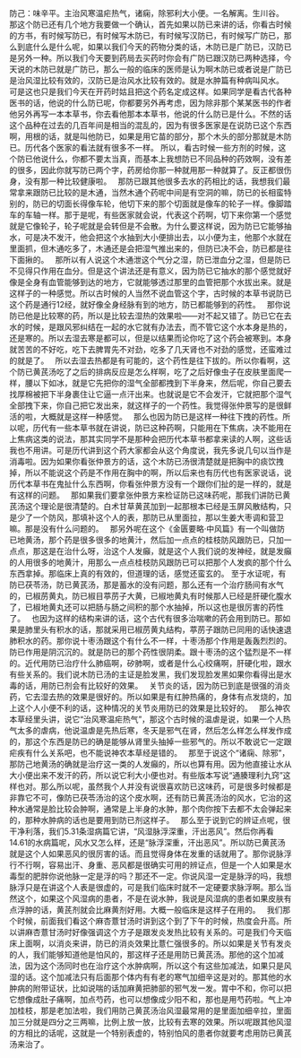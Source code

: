 防己：味辛平。主治风寒温疟热气，诸痫，除邪利大小便。一名解离。生川谷。
 
那这个防已还有几个地方我要做一个确认，首先如果以防已来讲的话，你看古时候的方书，有时候写防已，有时候写木防已，有时候写汉防已，有时候写广防已，那么到底什么是什么呢，如果以我们今天的药物分类的话，木防已是广防已，汉防已是另外一种。所以我们今天要到药局去买药时你会有广防已跟汉防已两种选择，今天说的木防已就是广防已，那么一般的临床的医师是认为啊木防已或者说是广防已是治风湿比较有效的，汉防已是治风水比较有效的。就是水肿篇有种病叫风水。
 
可是这也只是我们今天在开药时姑且把这个药名定成这样。如果同学是看古代各种医书的话，他说的什么防已呢，你都要另外再考虑，因为除非那个某某医书的作者他另外再写一本本草书，你去看他那本本草书，他说的什么防已是什么。不然的话这个品种在过去的几百年间是相当的混乱的，因为有很多医家是在说防已这个东西啊，用根的话，就是叫他防已，如果是用它苗的部分，那个木头的部分那就是木防已。历代各个医家的看法就有很多不一样。
所以，看古时候一些方剂的时候，这个防已他说什么，你都不要太当真，而基本上我想防已不同品种的药效啊，没有差的很多，因此你就写防已两个字，药房给你那一种就用那一种就算了。反正都很伤身，没有那一种比较健康啦。
 
那防已跟其他很多去水的药相比的话，我想我们最常拿来跟防已比较的是木通，当然木通个药呢中间是有空洞的嘛，防已的长相蛮特别的，防已的切面长得像车轮，他切下来的那个切面就是像车的轮子一样。像脚踏车的车轴一样。那于是呢，有些医家就会说，代表这个药啊，切下来你第一个感觉就是它像轮子，轮子呢就是会转但是不会散。为什么要这样说，因为防已它能够抽水，可是决不发汗，他会把这个水抽到大小便排出去，以小便为主，他那个水就在里面抓，但木通吃多了，木通还是会把湿气推出来的，但防已决不会，防已都是往下面揪的。
 
那所以有人说这个木通泄这个气分之湿，防已泄血分之湿，但是防已不见得只作用在血分。但是这个讲法还是有意义，因为防已它抽水的那个感觉就好像是全身有血管能够到达的地方，它就能够透过那里的血管把那个水拔出来。就是这样子的一种感觉。所以古时候的人当然不说血管这个字，古时候的本草书说防已这个药是通行12经，就好像全身经脉有到的地方，防已都能够到的药性。
 
那你说防已他是比较寒的药，所以是比较去湿热的效果啦——对不起又错了。防已它在去水的时候，是跟风邪纠结在一起的水它就有办法去，而不管它这个水本身是热的，还是寒的。所以去湿去寒是都可以，但是以结果而论你吃了这个药会被寒到。本身就苦苦的不好吃，吃下去脾胃先不对劲，吃多了几天肾也不对劲的感觉，还蛮难过的就是了。
 
所以去湿去热都是有可能的，这个药性是往下拔的。所以你看啊，这个防已黄芪汤吃了之后的排病反应是怎么样啊，吃了之后好像虫子在皮肤里面爬一样，腰以下如冰，就是它先把你的湿气全部都拽到下半身来，然后呢，你自己要去找厚棉被把下半身裹住让它逼一点汗出来。也就说是它不会发汗，它就把那个湿气全部拽下来，你自己把它发出来，就这样子的一个药性。我觉得张仲景写的是很鲜活的啦，大概就是这样一种感觉。
 
那么也因为防已是这样一种往下拽的药性。所以呢，历代有一些本草书就在讲说，防已这种药啊，只能用在下焦病，决不能用在上焦病这类的说法，那其实同学不是那种会把历代本草书都拿来读的人啊，这些话我也不用讲。可是历代讲到这个药大家都会从这个角度说，我先多说几句以当作是消毒啦。因为如果你看张仲景方的话，这个木防已汤很清楚就是把胸中的痰饮拽掉，所以不能说这个药是不作用在胸中的啊，所以后来也有历代也有医家说话，说历代本草书在鬼扯什么东西啊，你看张仲景方没有一个跟你们扯的是一样的，就是有这样的问题。
 
那如果我们要拿张仲景方来检证防已这味药呢，那我们讲防已黄芪汤这个理论是很清楚的。白术甘草黄芪加到一起那根本已经是玉屏风散结构，只是少了一个防风，那填补这个人的表，那防已从里面拉，那以生姜大枣调和营卫嘛。那是没有什么问题的。
 
那另外呢在这个《金匮要略·中风篇》有一个叫做防已地黄汤，那个药是很多很多的地黄汁，然后加一点点的桂枝防风跟防已，只加一点点，那这是在治什么呀，治这个人发癲，就是这个人我们说的发神经，就是发癲的人用很多的地黄汁，用那么一点点桂枝防风跟防已可以把那个人发疯的那个什么东西拿掉。那临床上真的有效的，但道理的话，感觉还蛮玄的。
至于水证呢，有防已茯苓汤，防已黄芪汤，那是蓄水的没有问题，那么还有一个治疗肠间有水气的，已椒苈黄丸，防已椒目葶苈子大黄，已椒地黄丸有时候那人已经是肝硬化腹水了，已椒地黄丸还可以把肠与肠之间积的那个水抽掉，所以这也是很厉害的药性了。
 
也因为这样的结构来讲的话，这个古代有很多治喘嗽的药会用到防已。那如果是肺里头有积水的话，那就采用已椒苈黄丸结构，葶苈子跟防已同用的话快速退肺积水的药。那你说十枣汤跟这个有什么不一样，十枣汤那个作用是轰轰烈烈的。防已作用是阴沉沉的。就是防已的那个药性很阴柔。跟十枣汤的这个猛烈是不一样的。近代用防已治疗什么肺癌啊，矽肺啊，或者是什么心绞痛啊，肝硬化啦，跟水有些关系的。我们说木防已汤的主证是脸发黑，我们发现脸发黑如果你看得出是水毒的话，用防已剂会有比较好的效果。
 
关节炎的话，因为防已到底是很强的消炎药，它去湿去热的效果是很好的。所以如果是有红肿热痛的，身体有点发烧的，加上这个人小便不利的话，这种情况的关节炎用防已的效果是比较好的。
 
那么神农本草经里头讲，说它“治风寒温疟热气”，那这个古时候的温虐是说，如果一个人热气太多的虐病，他说温虐是先热后寒，冬天是邪气在肾，然后怎么样怎么样发作成的，那这个东西是防已的确是能够从肾里头抽掉一些邪气的。所以不敢说它一定跟疟疾有什么关系吧，也不能说神农本草经是错的。
 
那至于说这个“诸痫、除邪”，那防己地黄汤的确就是治疗这一类的人发癲的，所以也算有用。因为他直接让水从大小便出来不发汗的药，所以说它利大小便也对。有些版本写说“通腠理利九窍”这样也对。那么所以呢，虽然我个人并没有说很喜欢防已这味药，可是很多时候都是非靠它不可，像防已茯苓汤治的这个皮水啊，还有防已黄芪汤治的风水，它治的这种水通常是脸比较会肿啊，通常是上半身的水肿，那个肉你按下去都不太会弹起来的，那种水肿病的话也是要用到防已剂这样子。
 
那么至于说到它的辨证点呢，很干净利落，我们5.31条湿病篇它讲，“风湿脉浮深重，汗出恶风”。然后你再看14.61的水病篇呢，风水又怎么样，还是“脉浮深重，汗出恶风”。所以防已黄芪汤就是这个人如果恶风的很厉害的话。而且觉得身体在发重的话就用了。那你说脉浮行不行啊，容易出汗、身重、恶风都是很确实可用的辨证点，但是一个人如果是水毒型的肥胖你说他脉一定是浮的吗？那还不一定。你说风湿一定是脉浮的吗，我想脉浮只是在讲这个人表是很虚的，可是我们临床时就不一定硬要求脉浮啊。那么当然这个，如果这个风湿病的患者，不是在说水肿，我说是风湿病的患者如果皮肤有点浮肿的话，黄芪剂就会比麻黄剂好用。大概一般临床是这样子在用的。
 
我们那个时候，前面我们看这个麻杏薏甘汤时讲到这个到了下午的时候，热度会升高。所以讲麻杏薏甘汤时好像强调这个方子是跟发炎发热比较有关系的。可是我们今天临床上面啊，以消炎来讲，防已的消炎效果比薏仁强很多的。所以如果是关节有发炎的人，我们能够知道他是怕风的，那这样子还是用防已黄芪汤。那他的这个加减法，因为这个汤同时也在治疗这个水肿病啊，所以这个有这些加减法，如果只是风湿的话。这个加减法只有后面那个体内有有老的寒气加细辛这是对的。那其他的水肿病的附带证状，比如说喘的话加麻黄把肺部的邪气发一发。胃中不和，你可以把它想像成肚子痛啊，加点芍药，也可以想像成少阳不和，那也是用芍药啦。气上冲加桂枝，那是老加法啦，我们用防己黄芪汤治风湿最常用的是里面加细辛拉，里面加三分就是四分之三两嘛，比例上放一放，比较有去寒的效果。所以呢跟其他风湿的方相比的话呢，这就是一个特别表虚的，特别怕风的患者你就要考虑用防已黄芪汤来治了。
